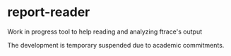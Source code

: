 # report-reader
Work in progress tool to help reading and analyzing ftrace's output

The development is temporary suspended due to academic commitments.
